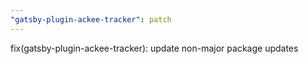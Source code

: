 ```yaml
---
"gatsby-plugin-ackee-tracker": patch
---
```


fix(gatsby-plugin-ackee-tracker): update non-major package updates
